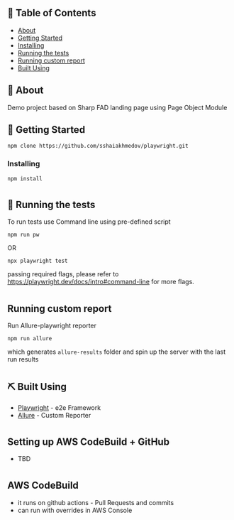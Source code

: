 

## 📝 Table of Contents

- [About](#about)
- [Getting Started](#getting_started)
- [Installing](#installing)
- [Running the tests](#tests)
- [Running custom report](#allure)
- [Built Using](#built_using)


## 🧐 About <a name = "about"></a>

Demo project based on Sharp FAD landing page using Page Object Module

## 🏁 Getting Started <a name = "getting_started"></a>

```
npm clone https://github.com/sshaiakhmedov/playwright.git
```

### Installing <a name = "installing"></a>

```
npm install
```
#
## 🔧 Running the tests <a name = "tests"></a>

To run tests use Command line using pre-defined script
```
npm run pw
```
OR
```
npx playwright test
```
passing required flags, please refer to https://playwright.dev/docs/intro#command-line for more flags.

#
## Running custom report <a name = "allure"></a>
Run Allure-playwright reporter
```
npm run allure
```
which generates `allure-results` folder and spin up the server with the last run results

#
## ⛏️ Built Using <a name = "built_using"></a>

- [Playwright](https://www.mongodb.com/) - e2e Framework
- [Allure](https://expressjs.com/) - Custom Reporter

#
## Setting up AWS CodeBuild + GitHub
- TBD

#
## AWS CodeBuild
- it runs on github actions - Pull Requests and commits
- can run with overrides in AWS Console


